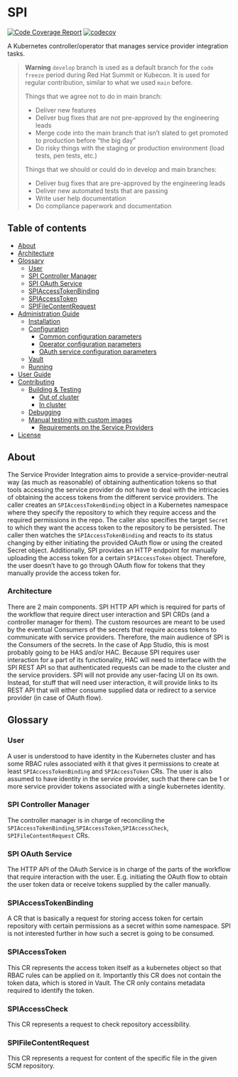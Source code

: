 # SPI
[![Code Coverage Report](https://github.com/redhat-appstudio/service-provider-integration-operator/actions/workflows/codecov.yaml/badge.svg)](https://github.com/redhat-appstudio/service-provider-integration-operator/actions/workflows/codecov.yaml)
[![codecov](https://codecov.io/gh/redhat-appstudio/service-provider-integration-operator/branch/main/graph/badge.svg?token=EH16HO2RHP)](https://codecov.io/gh/redhat-appstudio/service-provider-integration-operator)

A Kubernetes controller/operator that manages service provider integration tasks.


> **Warning**
> `develop` branch is used as a default branch for the `code freeze` period during Red Hat Summit or Kubecon.
>  It is used for regular contribution, similar to what we used `main` before.
>
> Things that we agree not to do in main branch:
> - Deliver new features
> - Deliver bug fixes that are not pre-approved by the engineering leads
> - Merge code into the main branch that isn’t slated to get promoted to production before “the big day”
> - Do risky things with the staging or production environment (load tests, pen tests, etc.)
>
> Things that we should or could do in develop and main branches:
> - Deliver bug fixes that are pre-approved by the engineering leads
> - Deliver new automated tests that are passing
> - Write user help documentation
> - Do compliance paperwork and documentation

## Table of contents

- [About](#About)
- [Architecture](#architecture)
- [Glossary](#glossary)
    * [User](#user)
    * [SPI Controller Manager](#spi-controller-manager)
    * [SPI OAuth Service](#spi-oauth-service)
    * [SPIAccessTokenBinding](#spiaccesstokenbinding)
    * [SPIAccessToken](#spiaccesstoken)
    * [SPIFileContentRequest](#spifilecontentrequest)
- [Administration Guide](docs/ADMIN.md) 
  - [Installation](docs/ADMIN.md#installation)
  - [Configuration](docs/ADMIN.md#configuration)
      + [Common configuration parameters](docs/ADMIN.md#common-configuration-parameters)
      * [Operator configuration parameters](docs/ADMIN.md#operator-configuration-parameters)
      * [OAuth service configuration parameters](docs/ADMIN.md#oauth-service-configuration-parameters)
  - [Vault](docs/ADMIN.md#vault)
  - [Running](docs/ADMIN.md#running)
- [User Guide](docs/USER.md)
- [Contributing](docs/DEVELOP.md)
  - [Building & Testing](docs/DEVELOP.md#building---testing)
      * [Out of cluster](docs/DEVELOP.md#out-of-cluster)
      * [In cluster](docs/DEVELOP.md#in-cluster)
  - [Debugging](docs/DEVELOP.md#debugging)
  - [Manual testing with custom images](docs/DEVELOP.md#manual-testing-with-custom-images)
      * [Requirements on the Service Providers](docs/DEVELOP.md#requirements-on-the-service-providers)
- [License](LICENSE)

## About
The Service Provider Integration aims to provide a service-provider-neutral way (as much as reasonable) of obtaining authentication tokens so that tools accessing the service provider do not have to deal with the intricacies of obtaining the access tokens from the different service providers.
The caller creates an `SPIAccessTokenBinding` object in a Kubernetes namespace where they specify the repository to which they require access and the required permissions
in the repo. The caller also specifies the target `Secret` to which they want the access token to the repository to be persisted.
The caller then watches the `SPIAccessTokenBinding` and reacts to its status changing by either initiating the provided OAuth flow or using the created Secret object.
Additionally, SPI provides an HTTP endpoint for manually uploading the access token for a certain `SPIAccessToken` object. Therefore,
the user doesn’t have to go through OAuth flow for tokens that they manually provide the access token for.

### Architecture
There are 2 main components. SPI HTTP API which is required for parts of the workflow that require direct user interaction and SPI CRDs (and a controller manager for them).
The custom resources are meant to be used by the eventual Consumers of the secrets that require access tokens to communicate with service providers.
Therefore, the main audience of SPI is the Consumers of the secrets. In the case of App Studio, this is most probably going to be HAS and/or HAC.
Because SPI requires user interaction for a part of its functionality, HAC will need to interface with the SPI REST API so that authenticated requests can be made to
the cluster and the service providers.
SPI will not provide any user-facing UI on its own.
Instead, for stuff that will need user interaction, it will provide links to its REST API that will either consume supplied data or redirect to a service provider (in case of OAuth flow).

## Glossary

### User
A user is understood to have identity in the Kubernetes cluster and has some RBAC rules associated with it that gives it permissions to create at least `SPIAccessTokenBinding` and `SPIAccessToken` CRs.
The user is also assumed to have identity in the service provider, such that there can be 1 or more service provider tokens associated with a single kubernetes identity.

### SPI Controller Manager
The controller manager is in charge of reconciling the `SPIAccessTokenBinding`,`SPIAccessToken`,`SPIAccessCheck`, `SPIFileContentRequest` CRs.

### SPI OAuth Service
The HTTP API of the OAuth Service is in charge of the parts of the workflow that require interaction with the user.
E.g. initiating the OAuth flow to obtain the user token data or receive tokens supplied by the caller manually.

### SPIAccessTokenBinding
A CR that is basically a request for storing access token for certain repository with certain permissions as a secret within some namespace.
SPI is not interested further in how such a secret is going to be consumed.

### SPIAccessToken
This CR represents the access token itself as a kubernetes object so that RBAC rules can be applied on it.
Importantly this CR does not contain the token data, which is stored in Vault. The CR only contains metadata required to identify the token.

### SPIAccessCheck
This CR represents a request to check repository accessibility.

### SPIFileContentRequest
This CR represents a request for content of the specific file in the given SCM repository.
